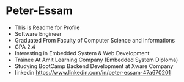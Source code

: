 # Peter-Essam
- This is Readme for Profile
- Software Engineer
- Graduated From Faculty of Computer Science and Informations
- GPA 2.4
- Interesting in Embedded System & Web Development
- Trainee At Amit Learning Company (Embedded System Diploma)
- Studying BootCamp Backend Development at Xware Company
- linkedin  https://www.linkedin.com/in/peter-essam-47a670201

